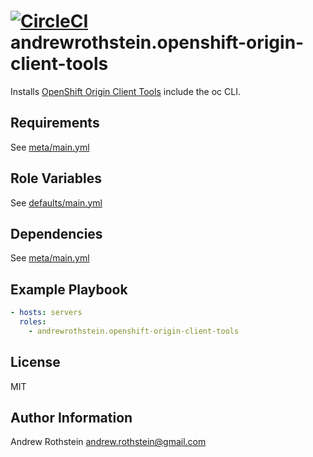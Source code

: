 [![CircleCI](https://circleci.com/gh/andrewrothstein/ansible-openshift-origin-client-tools.svg?style=svg)](https://circleci.com/gh/andrewrothstein/ansible-openshift-origin-client-tools)
andrewrothstein.openshift-origin-client-tools
=========

Installs [OpenShift Origin Client Tools](https://github.com/openshift/origin) include the oc CLI.

Requirements
------------

See [meta/main.yml](meta/main.yml)

Role Variables
--------------

See [defaults/main.yml](defaults/main.yml)

Dependencies
------------

See [meta/main.yml](meta/main.yml)

Example Playbook
----------------

```yml
- hosts: servers
  roles:
    - andrewrothstein.openshift-origin-client-tools
```

License
-------

MIT

Author Information
------------------

Andrew Rothstein <andrew.rothstein@gmail.com>
